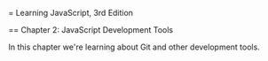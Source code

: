 = Learning JavaScript, 3rd Edition

== Chapter 2: JavaScript Development Tools

In this chapter we're learning about Git and other
development tools.